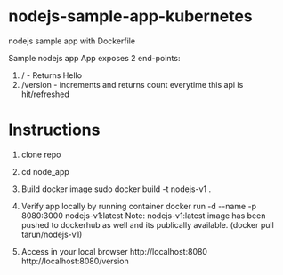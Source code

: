 # nodejs-sample-app-kubernetes
nodejs sample app with Dockerfile

Sample nodejs app
App exposes 2 end-points:

1. / - Returns Hello
2. /version - increments and returns count everytime this api is hit/refreshed

# Instructions

1. clone repo
2. cd node_app
3. Build docker image
   sudo docker build -t nodejs-v1 .

4. Verify app locally by running container 
   docker run -d --name <SOMENAME> -p 8080:3000 nodejs-v1:latest
  Note: nodejs-v1:latest image has been pushed to dockerhub as well and its publically available. (docker pull tarun/nodejs-v1)

5. Access in your local browser
  http://localhost:8080
  http://localhost:8080/version
